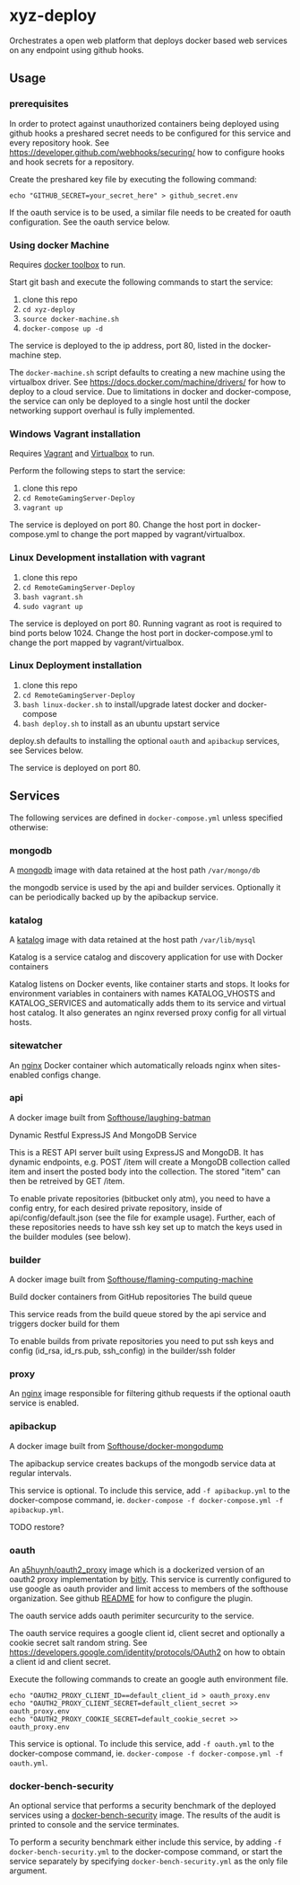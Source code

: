 # xyz-deploy

Orchestrates a open web platform that deploys docker based web services on any endpoint using github hooks.

## Usage

### prerequisites

In order to protect against unauthorized containers being deployed using github hooks a preshared secret needs to be configured for this service and every repository hook. See https://developer.github.com/webhooks/securing/ how to configure hooks and hook secrets for a repository.

Create the preshared key file by executing the following command:

```
echo "GITHUB_SECRET=your_secret_here" > github_secret.env
```

If the oauth service is to be used, a similar file needs to be created for oauth configuration. See the oauth service below.

### Using docker Machine

Requires [docker toolbox](https://www.docker.com/docker-toolbox) to run.

Start git bash and execute the following commands to start the service:

1. clone this repo
1. ```cd xyz-deploy```
1. ```source docker-machine.sh```
1. ```docker-compose up -d```

The service is deployed to the ip address, port 80, listed in the docker-machine step.

The ```docker-machine.sh``` script defaults to creating a new machine using the virtualbox driver. See https://docs.docker.com/machine/drivers/ for how to deploy to a cloud service. Due to limitations in docker and docker-compose, the service can only be deployed to a single host until the docker networking support overhaul is fully implemented.

### Windows Vagrant installation

Requires [Vagrant](https://www.vagrantup.com/downloads.html) and [Virtualbox](https://www.virtualbox.org/wiki/Downloads) to run.

Perform the following steps to start the service:

1. clone this repo
1. ```cd RemoteGamingServer-Deploy```
1. ```vagrant up```

The service is deployed on port 80. Change the host port in docker-compose.yml to change the port mapped by vagrant/virtualbox.

### Linux Development installation with vagrant

1. clone this repo
1. ```cd RemoteGamingServer-Deploy```
1. ```bash vagrant.sh```
1. ```sudo vagrant up```

The service is deployed on port 80. Running vagrant as root is required to bind ports below 1024. Change the host port in docker-compose.yml to change the port mapped by vagrant/virtualbox.

### Linux Deployment installation

1. clone this repo
1. ```cd RemoteGamingServer-Deploy```
1. ```bash linux-docker.sh``` to install/upgrade latest docker and docker-compose
1. ```bash deploy.sh``` to install as an ubuntu upstart service

deploy.sh defaults to installing the optional ```oauth``` and ```apibackup``` services, see Services below.

The service is deployed on port 80.

## Services

The following services are defined in ```docker-compose.yml``` unless specified otherwise:

### mongodb

A [mongodb](https://hub.docker.com/_/mongodb/) image with data retained at the host path ```/var/mongo/db```

the mongodb service is used by the api and builder services. Optionally it can be periodically backed up by the apibackup service.

### katalog

A [katalog](https://hub.docker.com/r/joakimbeng/katalog/) image with data retained at the host path ```/var/lib/mysql```

Katalog is a service catalog and discovery application for use with Docker containers

Katalog listens on Docker events, like container starts and stops.
It looks for environment variables in containers with names KATALOG_VHOSTS and KATALOG_SERVICES and automatically adds them to its service and virtual host catalog. It also generates an nginx reversed proxy config for all virtual hosts.

### sitewatcher

An [nginx](https://hub.docker.com/_/nginx/) Docker container which automatically reloads nginx when sites-enabled configs change.

### api

A docker image built from [Softhouse/laughing-batman](https://github.com/Softhouse/laughing-batman)

Dynamic Restful ExpressJS And MongoDB Service

This is a REST API server built using ExpressJS and MongoDB. It has dynamic endpoints, e.g. POST /item will create a MongoDB collection called item and insert the posted body into the collection. The stored "item" can then be retreived by GET /item.

To enable private repositories (bitbucket only atm), you need to have a config entry, for each desired private repository, inside of api/config/default.json (see the file for example usage). Further, each of these repositories needs to have ssh key set up to match the keys used in the builder modules (see below).

### builder

A docker image built from [Softhouse/flaming-computing-machine](https://github.com/Softhouse/flaming-computing-machine.git)

Build docker containers from GitHub repositories
The build queue

This service reads from the build queue stored by the api service and triggers docker build for them

To enable builds from private repositories you need to put ssh keys and config (id_rsa, id_rs.pub, ssh_config) in the builder/ssh folder

### proxy

An [nginx](https://hub.docker.com/_/nginx/) image responsible for filtering github requests if the optional oauth service is enabled.

### apibackup

A docker image built from [Softhouse/docker-mongodump](https://github.com/Softhouse/docker-mongodump.git)

The apibackup service creates backups of the mongodb service data at regular intervals.

This service is optional. To include this service, add ```-f apibackup.yml``` to the docker-compose command, ie. ```docker-compose -f docker-compose.yml -f apibackup.yml```.

TODO restore?

### oauth

An [a5huynh/oauth2_proxy](https://hub.docker.com/r/a5huynh/oauth2_proxy) image which is a dockerized version of an oauth2 proxy implementation by [bitly](https://bitly.com). This service is currently configured to use google as oauth provider and limit access to members of the softhouse organization.
See github [README](https://github.com/bitly/oauth2_proxy/blob/master/README.md) for how to configure the plugin.

The oauth service adds oauth perimiter securcurity to the service.

The oauth service requires a google client id, client secret and optionally a cookie secret salt random string. See https://developers.google.com/identity/protocols/OAuth2 on how to obtain a client id and client secret.

Execute the following commands to create an google auth environment file.

```
echo "OAUTH2_PROXY_CLIENT_ID==default_client_id > oauth_proxy.env
echo "OAUTH2_PROXY_CLIENT_SECRET=default_client_secret >> oauth_proxy.env
echo "OAUTH2_PROXY_COOKIE_SECRET=default_cookie_secret >> oauth_proxy.env
```

This service is optional. To include this service, add ```-f oauth.yml``` to the docker-compose command, ie. ```docker-compose -f docker-compose.yml -f oauth.yml```.


### docker-bench-security

An optional service that performs a security benchmark of the deployed services using a [docker-bench-security](https://github.com/docker/docker-bench-security) image. The results of the audit is printed to console and the service terminates.

To perform a security benchmark either include this service, by adding ```-f docker-bench-security.yml``` to the docker-compose command, or start the service separately by specifying ```docker-bench-security.yml``` as the only file argument.
